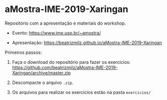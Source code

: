 # aMostra-IME-2019-Xaringan

<!-- badges: start -->
<!-- badges: end -->

Repositório com a apresentação e materiais do workshop.

- Evento:
https://www.ime.usp.br/~amostra/

- Apresentação: 
https://beatrizmilz.github.io/aMostra-IME-2019-Xaringan

Primeiros passos:
1) Faça o download do repositório para fazer os exercícios:
https://github.com/beatrizmilz/aMostra-IME-2019-Xaringan/archive/master.zip

2) Descompacte o arquivo `.zip`.

3) Os arquivos para realizar os exercícios estão na pasta `exercicios/`

